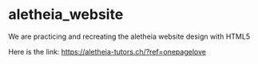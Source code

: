# aletheia_website

We are practicing and recreating the aletheia website design with HTML5

Here is the link: https://aletheia-tutors.ch/?ref=onepagelove
